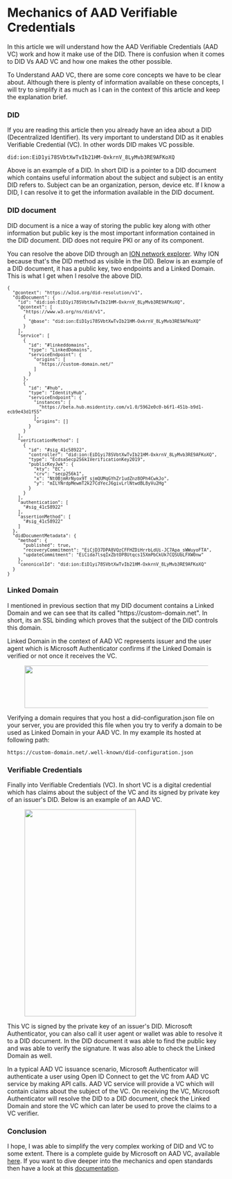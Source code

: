 # Mechanics of AAD Verifiable Credentials
<!-- wp:paragraph -->
<p>In this article we will understand how the AAD Verifiable Credentials (AAD VC) work and how it make use of the DID. There is confusion when it comes to DID Vs AAD VC and how one makes the other possible.</p>
<!-- /wp:paragraph -->

<!-- wp:paragraph -->
<p>To Understand AAD VC, there are some core concepts we have to be clear about. Although there is plenty of information available on these concepts, I will try to simplify it as much as I can in the context of this article and keep the explanation brief. </p>
<!-- /wp:paragraph -->

<!-- wp:heading {"level":3} -->
<h3>DID</h3>
<!-- /wp:heading -->

<!-- wp:paragraph -->
<p>If you are reading this article then you already have an idea about a DID (Decentralized Identifier). Its very important to understand DID as it enables Verifiable Credential (VC). In other words DID makes VC possible. </p>
<!-- /wp:paragraph -->

<!-- wp:code -->
<pre class="wp-block-code"><code>did:ion:EiD1yi78SVbtXwTvIb21HM-OxkrnV_8LyMvb3RE9AFKoXQ</code></pre>
<!-- /wp:code -->

<!-- wp:paragraph -->
<p>Above is an example of a DID. In short DID is a pointer to a DID document which contains useful information about the subject and subject is an entity DID refers to. Subject can be an organization, person, device etc. If I know a DID, I can resolve it to get the information available in the DID document.</p>
<!-- /wp:paragraph -->

<!-- wp:heading {"level":3} -->
<h3>DID document</h3>
<!-- /wp:heading -->

<!-- wp:paragraph -->
<p>DID document is a nice a way of storing the public key along with other information but public key is the most important information contained in the DID document. DID does not require PKI or any of its component. </p>
<!-- /wp:paragraph -->

<!-- wp:paragraph -->
<p>You can resolve the above DID through an <a href="https://identity.foundation/ion/explorer/">ION network explorer</a>. Why ION because that's the DID method as visible in the DID. Below is an example of a DID document, it has a public key, two endpoints and a Linked Domain.  This is what I get when I resolve the above DID.</p>
<!-- /wp:paragraph -->

<!-- wp:code {"style":{"typography":{"fontSize":"12px"}}} -->
<pre class="wp-block-code" style="font-size:12px"><code>{
  "@context": "https://w3id.org/did-resolution/v1",
  "didDocument": {
    "id": "did:ion:EiD1yi78SVbtXwTvIb21HM-OxkrnV_8LyMvb3RE9AFKoXQ",
    "@context": &#91;
      "https://www.w3.org/ns/did/v1",
      {
        "@base": "did:ion:EiD1yi78SVbtXwTvIb21HM-OxkrnV_8LyMvb3RE9AFKoXQ"
      }
    ],
    "service": &#91;
      {
        "id": "#linkeddomains",
        "type": "LinkedDomains",
        "serviceEndpoint": {
          "origins": &#91;
            "https://custom-domain.net/"
          ]
        }
      },
      {
        "id": "#hub",
        "type": "IdentityHub",
        "serviceEndpoint": {
          "instances": &#91;
            "https://beta.hub.msidentity.com/v1.0/5962e0c0-b6f1-451b-b9d1-ecb9e43d1f55"
          ],
          "origins": &#91;]
        }
      }
    ],
    "verificationMethod": &#91;
      {
        "id": "#sig_41c58922",
        "controller": "did:ion:EiD1yi78SVbtXwTvIb21HM-OxkrnV_8LyMvb3RE9AFKoXQ",
        "type": "EcdsaSecp256k1VerificationKey2019",
        "publicKeyJwk": {
          "kty": "EC",
          "crv": "secp256k1",
          "x": "Nt0BjmRrNyox9T_sjmQUMqGYhZr1udZnz8OPh4CwkJo",
          "y": "mILYNrdpMewmT2k27CdYecJ6givLrlNtwdBL8yVu2Hg"
        }
      }
    ],
    "authentication": &#91;
      "#sig_41c58922"
    ],
    "assertionMethod": &#91;
      "#sig_41c58922"
    ]
  },
  "didDocumentMetadata": {
    "method": {
      "published": true,
      "recoveryCommitment": "EiCjD37DPA8VQzCFFHZDiHrrbLdUi-JC7Apa_sWWuyoFTA",
      "updateCommitment": "EiCida7lsqIxZbtOP8Utqcs15XmPbCkUk7CQSUbLFXW0nw"
    },
    "canonicalId": "did:ion:EiD1yi78SVbtXwTvIb21HM-OxkrnV_8LyMvb3RE9AFKoXQ"
  }
}</code></pre>
<!-- /wp:code -->

<!-- wp:heading {"level":3} -->
<h3>Linked Domain</h3>
<!-- /wp:heading -->

<!-- wp:paragraph -->
<p>I mentioned in previous section that my DID document contains a Linked Domain and we can see that its called "https://custom-domain.net". In short, its an SSL binding which proves that the subject of the DID controls this domain.</p>
<!-- /wp:paragraph -->

<!-- wp:paragraph -->
<p>Linked Domain in the context of AAD VC represents issuer and the user agent which is Microsoft Authenticator confirms if the Linked Domain is verified or not once it receives the VC.</p>
<!-- /wp:paragraph -->

<!-- wp:image {"id":71,"width":514,"height":98,"sizeSlug":"large","linkDestination":"none"} -->
<figure class="wp-block-image size-large is-resized"><img src="https://sabih114253105.files.wordpress.com/2022/03/linked-domain.png?w=762" alt="" class="wp-image-71" width="514" height="98"/></figure>
<!-- /wp:image -->

<!-- wp:paragraph -->
<p>Verifying a domain requires that you host a did-configuration.json file on your server, you are provided this file when you try to verify a domain to be used as Linked Domain in your AAD VC. In my example its hosted at following path:</p>
<!-- /wp:paragraph -->

<!-- wp:code -->
<pre class="wp-block-code"><code>https:&#47;&#47;custom-domain.net/.well-known/did-configuration.json</code></pre>
<!-- /wp:code -->

<!-- wp:heading {"level":3} -->
<h3>Verifiable Credentials</h3>
<!-- /wp:heading -->

<!-- wp:paragraph -->
<p>Finally into Verifiable Credentials (VC). In short VC is a digital credential which has claims about the subject of the VC and its signed by private key of an issuer's DID. Below is an example of an AAD VC.</p>
<!-- /wp:paragraph -->

<!-- wp:image {"id":66,"width":257,"height":478,"sizeSlug":"large","linkDestination":"none","style":{"color":{}},"className":"is-style-default"} -->
<figure class="wp-block-image size-large is-resized is-style-default"><img src="https://sabih114253105.files.wordpress.com/2022/03/aad-vc.jpeg?w=549" alt="" class="wp-image-66" width="257" height="478"/></figure>
<!-- /wp:image -->

<!-- wp:group -->
<div class="wp-block-group"><!-- wp:paragraph -->
<p>This VC is signed by the private key of an issuer's DID. Microsoft Authenticator, you can also call it user agent or wallet was able to resolve it to a DID document. In the DID document it was able to find the public key and was able to verify the signature. It was also able to check the Linked Domain as well.</p>
<!-- /wp:paragraph -->

<!-- wp:paragraph -->
<p>In a typical AAD VC issuance scenario, Microsoft Authenticator will authenticate a user using Open ID Connect to get the VC from AAD VC service by making API calls. AAD VC service will provide a VC which will contain claims about the subject of the VC. On receiving the VC, Microsoft Authenticator will resolve the DID to a DID document, check the Linked Domain and store the VC which can later be used to prove the claims to a VC verifier.</p>
<!-- /wp:paragraph --></div>
<!-- /wp:group -->

<!-- wp:heading {"level":3} -->
<h3>Conclusion</h3>
<!-- /wp:heading -->

<!-- wp:paragraph -->
<p>I hope, I was able to simplify the very complex working of DID and VC to some extent. There is a complete guide by Microsoft on AAD VC, available <a href="https://docs.microsoft.com/en-us/azure/active-directory/verifiable-credentials/" data-type="URL" data-id="https://docs.microsoft.com/en-us/azure/active-directory/verifiable-credentials/">here</a>. If you want to dive deeper into the mechanics and open standards then have a look at this <a href="https://www.w3.org/TR/did-core/" data-type="URL" data-id="https://www.w3.org/TR/did-core/">documentation</a>.</p>
<!-- /wp:paragraph -->
